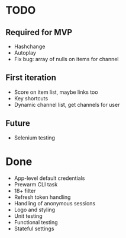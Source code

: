 # TODO

## Required for MVP

* Hashchange
* Autoplay
* Fix bug: array of nulls on items for channel

## First iteration

* Score on item list, maybe links too
* Key shortcuts
* Dynamic channel list, get channels for user

## Future

* Selenium testing

# Done

* App-level default credentials
* Prewarm CLI task
* 18+ filter
* Refresh token handling
* Handling of anonymous sessions
* Logo and styling
* Unit testing
* Functional testing
* Stateful settings

